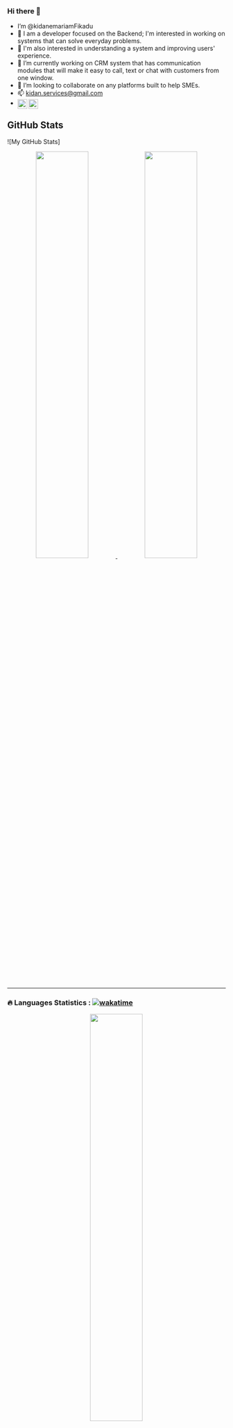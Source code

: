 ### Hi there 👋
- I’m @kidanemariamFikadu
- 👀 I am a developer focused on the Backend; I'm interested in working on systems that can solve everyday problems.
- 👀 I'm also interested in understanding a system and improving users' experience.
- 🌱 I’m currently working on CRM system that has communication modules that will make it easy to call, text or chat with customers from one window. 
- 💞️ I’m looking to collaborate on any platforms built to help SMEs.
- 📫 kidan.services@gmail.com
- [<img align="left" alt="LinkedIn" width="22px" src="https://raw.githubusercontent.com/peterthehan/peterthehan/master/assets/linkedin.svg" />](https://www.linkedin.com/in/kidanemariam-fikadu/) [<img align="left" alt="Twitter" width="22px" src="https://raw.githubusercontent.com/peterthehan/peterthehan/master/assets/twitter.svg" />](https://twitter.com/itskidan_/)



## GitHub Stats

![My GitHub Stats]
<p align="center">
  <a href="#">
    <img width="49%" src="https://github-readme-stats.vercel.app/api?username=kidanemariamFikadu&show_icons=true&theme=radical" />
  </a>
  <a href="#">
    <img width="49%" src="https://github-readme-streak-stats.herokuapp.com/?user=kidanemariamFikadu&theme=radical" />
  </a>
</p>



<!---
kidanemariamFikadu/kidanemariamFikadu is a ✨ special ✨ repository because its `README.md` (this file) appears on your GitHub profile.
You can click the Preview link to take a look at your changes.
--->

---

### :fire: Languages Statistics :  [![wakatime](https://wakatime.com/badge/user/fb3ebb50-f041-496b-9a94-3f81bf0c6e54/project/d3837b28-4cb7-47f5-a6fb-41ee55fcc597.svg)](https://wakatime.com/badge/user/fb3ebb50-f041-496b-9a94-3f81bf0c6e54/project/d3837b28-4cb7-47f5-a6fb-41ee55fcc597)
<p align="center">
   <a href="#">
    <img width="49%" src="https://github-readme-stats.vercel.app/api/wakatime?username=kidanemariam" />
  </a>
</p>

</div>


---
